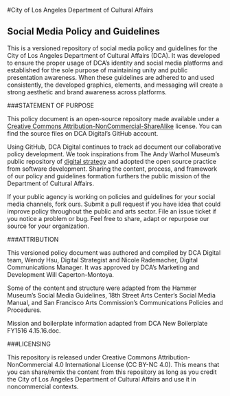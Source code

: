 #City of Los Angeles Department of Cultural Affairs
## Social Media Policy and Guidelines

This is a versioned repository of social media policy and guidelines for the City of Los Angeles Department of Cultural Affairs (DCA). It was developed to ensure the proper usage of DCA’s identity and social media platforms and established for the sole purpose of maintaining unity and public presentation awareness. When these guidelines are adhered to and used consistently, the developed graphics, elements, and messaging will create a strong aesthetic and brand awareness across platforms.

###STATEMENT OF PURPOSE

This policy document is an open-source repository made available under a [Creative Commons Attribution-NonCommercial-ShareAlike](https://creativecommons.org/licenses/by-nc-sa/4.0/) license. You can find the source files on DCA Digital’s GitHub account.

Using GitHub, DCA Digital continues to track ad document our collaborative policy development. We took inspirations from The Andy Warhol Museum’s public repository of [digital strategy](https://github.com/thewarholmuseum/digital-strategy/) and adopted the open source practice from software development. Sharing the content, process, and framework of our policy and guidelines formation furthers the public mission of the Department of Cultural Affairs. 

If your public agency is working on policies and guidelines for your social media channels, fork ours. Submit a pull request if you have idea that could improve policy throughout the public and arts sector. File an issue ticket if you notice a problem or bug. Feel free to share, adapt or repurpose our source for your organization.


###ATTRIBUTION

This versioned policy document was authored and compiled by DCA Digital team, Wendy Hsu, Digital Strategist and Nicole Rademacher, Digital Communications Manager. It was approved by DCA’s Marketing and Development Will Caperton-Montoya.

Some of the content and structure were adapted from the Hammer Museum’s Social Media Guidelines, 18th Street Arts Center’s Social Media Manual, and San Francisco Arts Commission’s Communications Policies and Procedures. 

Mission and boilerplate information adapted from DCA New Boilerplate FY1516 4.15.16.doc.

###LICENSING

This repository is released under Creative Commons Attribution-NonCommercial 4.0 International License (CC BY-NC 4.0). This means that you can share/remix the content from this repository as long as you credit the City of Los Angeles Department of Cultural Affairs and use it in noncommercial contexts.
